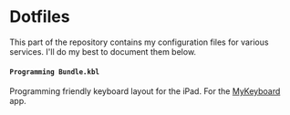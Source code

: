 # Dotfiles

This part of the repository contains my configuration files for various services. I'll do my best to document them below.

#### `Programming Bundle.kbl`
Programming friendly keyboard layout for the iPad. For the [MyKeyboard](https://apps.apple.com/app/id1455404109) app.
